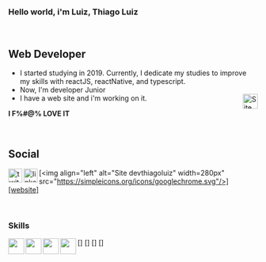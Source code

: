 ### Hello world, i'm Luiz, Thiago Luiz 

<br />

## Web Developer 

   - I started studying in 2019. Currently, I dedicate my studies to improve my skills with reactJS, reactNative, and typescript.
   - Now, I'm developer Junior
   - I have a web site and i'm working on it.[<img align="right" alt="Site devthiagoluiz" width="30px" src="https://simpleicons.org/icons/googlechrome.svg"/>][website]

   **I F%#@% LOVE IT**

<br />

## Social
   
[<img align="left" alt="twitter Icon" width="28px" src="https://simpleicons.org/icons/twitter.svg"/>][twitter]

[<img align="left" alt="linkedin" width="28px" src="https://simpleicons.org/icons/linkedin.svg"/>][linkedin]

[<img align="left" alt="Site devthiagoluiz" width=280px" src="https://simpleicons.org/icons/googlechrome.svg"/>][website]

<br/>

### Skills

[<img align="left" width="32px" src="https://simpleicons.org/icons/html5.svg"/>]
[<img align="left" width="32px" src="https://simpleicons.org/icons/javascript.svg"/>]
[<img align="left" width="32px" src="https://simpleicons.org/icons/css3.svg"/>]
[<img align="left" width="32px" src="https://simpleicons.org/icons/styled-components.svg"/>]



<br/>
<br/>

[website]: https://devthiagoluiz.com.br/
[twitter]: https://twitter.com/RpThiagoluiz
[linkedin]: https://www.linkedin.com/in/thiago-luiz-0984191a7/


